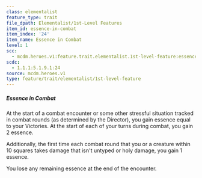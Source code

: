 ```yaml
---
class: elementalist
feature_type: trait
file_dpath: Elementalist/1st-Level Features
item_id: essence-in-combat
item_index: '24'
item_name: Essence in Combat
level: 1
scc:
  - mcdm.heroes.v1:feature.trait.elementalist.1st-level-feature:essence-in-combat
scdc:
  - 1.1.1:5.1.9.1:24
source: mcdm.heroes.v1
type: feature/trait/elementalist/1st-level-feature
---
```


##### Essence in Combat

At the start of a combat encounter or some other stressful situation tracked in combat rounds (as determined by the Director), you gain essence equal to your Victories. At the start of each of your turns during combat, you gain 2 essence.

Additionally, the first time each combat round that you or a creature within 10 squares takes damage that isn't untyped or holy damage, you gain 1 essence.

You lose any remaining essence at the end of the encounter.
